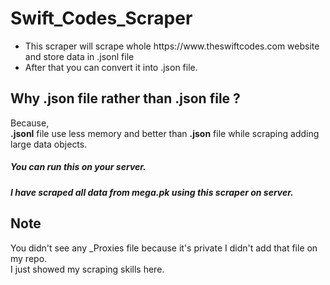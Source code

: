# Swift_Codes_Scraper
<ul>
  <li>
    This scraper will scrape whole https://www.theswiftcodes.com website and store data in .jsonl file
  </li>
  <li>
    After that you can convert it into .json file.
  </li>
</ul>
<h2>Why .json file rather than .json file ?</h2>
<p>
  Because, <br>
  <b>.jsonl</b> file use less memory and better than <b>.json</b> file while scraping adding large data objects.
</p>
<h5>
  You can run this on your server.
</h5>

<h5>
  I have scraped all data from mega.pk using this scraper on server. 
</h5>
<h2>Note</h2>
<p>
  You didn't see any _Proxies file because it's private I didn't add that file on my repo. <br>
  I just showed my scraping skills here.
</p>
